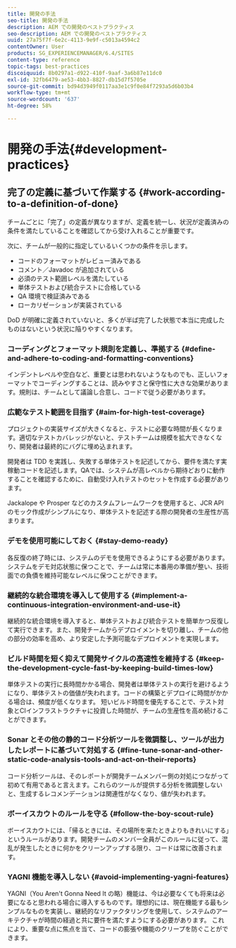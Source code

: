 ```yaml
---
title: 開発の手法
seo-title: 開発の手法
description: AEM での開発のベストプラクティス
seo-description: AEM での開発のベストプラクティス
uuid: 27a75f7f-6e2c-4113-9e9f-c5013a4594c2
contentOwner: User
products: SG_EXPERIENCEMANAGER/6.4/SITES
content-type: reference
topic-tags: best-practices
discoiquuid: 8b0297a1-d922-410f-9aaf-3a6b87e11dc0
exl-id: 32fb6479-ae53-4bb3-8827-db15d7f5705e
source-git-commit: bd94d3949f0117aa3e1c9f0e84f7293a5d6b03b4
workflow-type: tm+mt
source-wordcount: '637'
ht-degree: 58%

---
```


# 開発の手法{#development-practices}

## 完了の定義に基づいて作業する {#work-according-to-a-definition-of-done}

チームごとに「完了」の定義が異なりますが、定義を統一し、状況が定義済みの条件を満たしていることを確認してから受け入れることが重要です。

次に、チームが一般的に指定しているいくつかの条件を示します。

* コードのフォーマットがレビュー済みである
* コメント／Javadoc が追加されている
* 必須のテスト範囲レベルを満たしている
* 単体テストおよび統合テストに合格している
* QA 環境で検証済みである
* ローカリゼーションが実装されている

DoD が明確に定義されていないと、多くが半ば完了した状態で本当に完成したものはないという状況に陥りやすくなります。

### コーディングとフォーマット規則を定義し、準拠する  {#define-and-adhere-to-coding-and-formatting-conventions}

インデントレベルや空白など、重要とは思われないようなものでも、正しいフォーマットでコーディングすることは、読みやすさと保守性に大きな効果があります。規則は、チームとして議論し合意し、コードで従う必要があります。

### 広範なテスト範囲を目指す  {#aim-for-high-test-coverage}

プロジェクトの実装サイズが大きくなると、テストに必要な時間が長くなります。適切なテストカバレッジがないと、テストチームは規模を拡大できなくなり、開発者は最終的にバグに埋め込まれます。

開発者は TDD を実践し、失敗する単体テストを記述してから、要件を満たす実稼動コードを記述します。QAでは、システムが高レベルから期待どおりに動作することを確認するために、自動受け入れテストのセットを作成する必要があります。

Jackalope や Prosper などのカスタムフレームワークを使用すると、JCR API のモック作成がシンプルになり、単体テストを記述する際の開発者の生産性が高まります。

### デモを使用可能にしておく  {#stay-demo-ready}

各反復の終了時には、システムのデモを使用できるようにする必要があります。システムをデモ対応状態に保つことで、チームは常に本番用の準備が整い、技術面での負債を維持可能なレベルに保つことができます。

### 継続的な統合環境を導入して使用する {#implement-a-continuous-integration-environment-and-use-it}

継続的な統合環境を導入すると、単体テストおよび統合テストを簡単かつ反復して実行できます。また、開発チームからデプロイメントを切り離し、チームの他の部分の効率を高め、より安定した予測可能なデプロイメントを実現します。

### ビルド時間を短く抑えて開発サイクルの高速性を維持する {#keep-the-development-cycle-fast-by-keeping-build-times-low}

単体テストの実行に長時間かかる場合、開発者は単体テストの実行を避けるようになり、単体テストの価値が失われます。コードの構築とデプロイに時間がかかる場合は、頻度が低くなります。 短いビルド時間を優先することで、テスト対象とCIインフラストラクチャに投資した時間が、チームの生産性を高め続けることができます。

### Sonar とその他の静的コード分析ツールを微調整し、ツールが出力したレポートに基づいて対処する {#fine-tune-sonar-and-other-static-code-analysis-tools-and-act-on-their-reports}

コード分析ツールは、そのレポートが開発チームメンバー側の対処につながって初めて有用であると言えます。これらのツールが提供する分析を微調整しないと、生成するレコメンデーションは関連性がなくなり、値が失われます。

### ボーイスカウトのルールを守る {#follow-the-boy-scout-rule}

ボーイスカウトには、「帰るときには、その場所を来たときよりもきれいにする」というルールがあります。開発チームのメンバー全員がこのルールに従って、混乱が発生したときに何かをクリーンアップする限り、コードは常に改善されます。

### YAGNI 機能を導入しない {#avoid-implementing-yagni-features}

YAGNI（You Aren&#39;t Gonna Need It の略）機能は、今は必要なくても将来は必要になると思われる場合に導入するものです。理想的には、現在機能する最もシンプルなものを実装し、継続的なリファクタリングを使用して、システムのアーキテクチャが時間の経過と共に要件を満たすようにする必要があります。 これにより、重要な点に焦点を当て、コードの膨張や機能のクリープを防ぐことができます。
